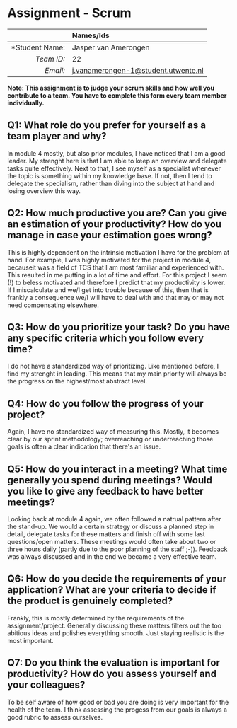 # Assignment - Scrum

|                 | **Names/Ids**  |
|----------------:|:---------------|
| *Student Name:  | Jasper van Amerongen |
| *Team ID:*      | 22             |
| *Email:*        | j.vanamerongen-1@student.utwente.nl |                      


**Note: This assignment is to judge your scrum skills and how well you contribute to a team. You have to complete this form every team member individually.** 

## Q1: What role do you prefer for yourself as a team player and why?
In module 4 mostly, but also prior modules, I have noticed that I am a good leader. My strenght here is that I am able to keep an overview and delegate tasks quite effectively. Next to that, I see myself as a specialist whenever the topic is something within my knowledge base. If not, then I tend to delegate the specialism, rather than diving into the subject at hand and losing overview this way.

## Q2: How much productive you are? Can you give an estimation of your productivity? How do you manage in case your estimation goes wrong?
This is highly dependent on the intrinsic motivation I have for the problem at hand. For example, I was highly motivated for the project in module 4, becauseit was a field of TCS that I am most familiar and experienced with. This resulted in me putting in a lot of time and effort. For this project I seem (!) to beless motivated and therefore I predict that my productivity is lower. If I miscalculate and we/I get into trouble because of this, then that is frankly a consequence we/I will have to deal with and that may or may not need compensating elsewhere.

## Q3: How do you prioritize your task? Do you have any specific criteria which you follow every time?
I do not have a standardized way of prioritizing. Like mentioned before, I find my strenght in leading. This means that my main priority will always be the progress on the highest/most abstract level. 

## Q4: How do you follow the progress of your project?
Again, I have no standardized way of measuring this. Mostly, it becomes clear by our sprint methodology; overreaching or underreaching those goals is often a clear indication that there's an issue.

## Q5: How do you interact in a meeting? What time generally you spend during meetings? Would you like to give any feedback to have better meetings?
Looking back at module 4 again, we often followed a natrual pattern after the stand-up. We would a certain strategy or discuss a planned step in detail, delegate tasks for these matters and finish off with some last questions/open matters. These meetings would often take about two or three hours daily (partly due to the poor planning of the staff ;-)). Feedback was always discussed and in the end we became a very effective team.

## Q6: How do you decide the requirements of your application? What are your criteria to decide if the product is genuinely completed?
Frankly, this is mostly determined by the requirements of the assignment/project. Generally discussing these matters filters out the too abitious ideas and polishes everything smooth. Just staying realistic is the most important.

## Q7: Do you think the evaluation is important for productivity? How do you assess yourself and your colleagues? 
To be self aware of how good or bad you are doing is very important for the health of the team. I think assessing the progess from our goals is always a good rubric to assess ourselves.